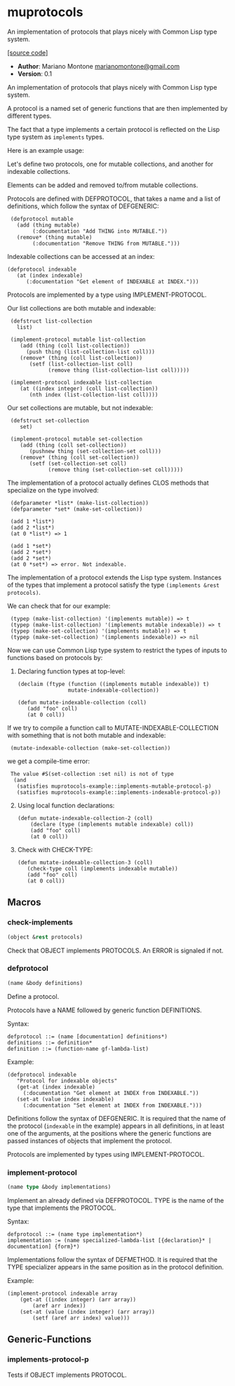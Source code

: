 # muprotocols

An implementation of protocols that plays nicely with Common Lisp type system.

[[source code]](../muprotocols.lisp)

- **Author**: Mariano Montone <marianomontone@gmail.com>
- **Version**: 0.1


 An implementation of protocols that plays nicely with Common Lisp type system.

 A protocol is a named set of generic functions that are then implemented by different types.

 The fact that a type implements a certain protocol is reflected on the Lisp type system as `implements` types.

 Here is an example usage:

 Let's define two protocols, one for mutable collections, and another for indexable collections.

 Elements can be added and removed to/from mutable collections.

 Protocols are defined with DEFPROTOCOL, that takes a name and a list of definitions, which follow the syntax of DEFGENERIC:

     (defprotocol mutable
       (add (thing mutable)
            (:documentation "Add THING into MUTABLE."))
       (remove* (thing mutable)
            (:documentation "Remove THING from MUTABLE.")))

 Indexable collections can be accessed at an index:

    (defprotocol indexable
       (at (index indexable)
          (:documentation "Get element of INDEXABLE at INDEX.")))

 Protocols are implemented by a type using IMPLEMENT-PROTOCOL.

 Our list collections are both mutable and indexable:

     (defstruct list-collection
       list)

     (implement-protocol mutable list-collection
        (add (thing (coll list-collection))
          (push thing (list-collection-list coll)))
        (remove* (thing (coll list-collection))
           (setf (list-collection-list coll)
                 (remove thing (list-collection-list coll)))))

     (implement-protocol indexable list-collection
        (at ((index integer) (coll list-collection))
           (nth index (list-collection-list coll))))

 Our set collections are mutable, but not indexable:

     (defstruct set-collection
        set)

     (implement-protocol mutable set-collection
        (add (thing (coll set-collection))
           (pushnew thing (set-collection-set coll)))
        (remove* (thing (coll set-collection))
           (setf (set-collection-set coll)
                 (remove thing (set-collection-set coll)))))

 The implementation of a protocol actually defines CLOS methods that specialize on the type involved:

     (defparameter *list* (make-list-collection))
     (defparameter *set* (make-set-collection))

     (add 1 *list*)
     (add 2 *list*)
     (at 0 *list*) => 1

     (add 1 *set*)
     (add 2 *set*)
     (add 2 *set*)
     (at 0 *set*) => error. Not indexable.

 The implementation of a protocol extends the Lisp type system.
 Instances of the types that implement a protocol satisfy the type `(implements &rest protocols)`.

 We can check that for our example:

     (typep (make-list-collection) '(implements mutable)) => t
     (typep (make-list-collection) '(implements mutable indexable)) => t
     (typep (make-set-collection) '(implements mutable)) => t
     (typep (make-set-collection) '(implements indexable)) => nil

 Now we can use Common Lisp type system to restrict the types of inputs to functions based on protocols by:

 1) Declaring function types at top-level:

     ```
     (declaim (ftype (function ((implements mutable indexable)) t)
                     mutate-indexable-collection))

     (defun mutate-indexable-collection (coll)
        (add "foo" coll)
        (at 0 coll))
     ```
 If we try to compile a function call to MUTATE-INDEXABLE-COLLECTION with something that is not both mutable and indexable:

     (mutate-indexable-collection (make-set-collection))

 we get a compile-time error:

     The value #S(set-collection :set nil) is not of type
      (and
       (satisfies muprotocols-example::implements-mutable-protocol-p)
       (satisfies muprotocols-example::implements-indexable-protocol-p))

 2) Using local function declarations:

     ```
     (defun mutate-indexable-collection-2 (coll)
         (declare (type (implements mutable indexable) coll))
         (add "foo" coll)
         (at 0 coll))
     ```

 3) Check with CHECK-TYPE:

     ```
     (defun mutate-indexable-collection-3 (coll)
        (check-type coll (implements indexable mutable))
        (add "foo" coll)
        (at 0 coll))
     ```



## Macros
### check-implements

```lisp
(object &rest protocols)
```

Check that OBJECT implements PROTOCOLS.
An ERROR is signaled if not.





### defprotocol

```lisp
(name &body definitions)
```

Define a protocol.



Protocols have a NAME followed by generic function DEFINITIONS.

Syntax:

    defprotocol ::= (name [documentation] definitions*)
    definitions ::= definition*
    definition ::= (function-name gf-lambda-list)

Example:

    (defprotocol indexable
       "Protocol for indexable objects"
       (get-at (index indexable)
         (:documentation "Get element at INDEX from INDEXABLE."))
       (set-at (value index indexable)
         (:documentation "Set element at INDEX from INDEXABLE.")))

Definitions follow the syntax of DEFGENERIC.
It is required that the name of the protocol (`indexable` in the example)
appears in all definitions, in at least one of the arguments, at the positions where the generic functions are passed instances of objects that implement the protocol.

Protocols are implemented by types using IMPLEMENT-PROTOCOL.

### implement-protocol

```lisp
(name type &body implementations)
```

Implement an already defined via DEFPROTOCOL.
TYPE is the name of the type that implements the PROTOCOL.



Syntax:

    defprotocol ::= (name type implementation*)
    implementation := (name specialized-lambda-list [{declaration}* | documentation] {form}*)

Implementations follow the syntax of DEFMETHOD. It is required that the TYPE specializer appears in the same position as in the protocol definition.

Example:

    (implement-protocol indexable array
        (get-at ((index integer) (arr array))
            (aref arr index))
        (set-at (value (index integer) (arr array))
            (setf (aref arr index) value)))

## Generic-Functions
### implements-protocol-p
Tests if OBJECT implements PROTOCOL.

